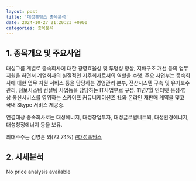 ```yaml
---
layout: post
title: '대성홀딩스 종목분석'
date: 2024-10-27 21:20:23 +0900
categories: 종목분석
---
```


## 1. 종목개요 및 주요사업

대성그룹 계열로 종속회사에 대한 경영효율성 및 투명성 향상, 지배구조 개선 등의 업무지원을 하면서 계열회사의 실질적인 지주회사로서의 역할을 수행. 주요 사업부는 종속회사에 대한 업무 지원 서비스 등을 담당하는 경영관리 본부, 전산시스템 구축 및 유지보수 관리, 정보시스템 컨설팅 사업등을 담당하는 IT사업부로 구성. 11년7월 인터넷 음성·영상 통신서비스를 영위하는 스카이프 커뮤니케이션즈 社와 온라인 재판매 계약을 맺고 국내 Skype 서비스 제공중.

연결대상 종속회사로는 대성에너지, 대성창업투자, 대성글로벌네트웍, 대성환경에너지, 대성청정에너지 등을 보유. 

최대주주는 김영훈 외(72.74%)
[#대성홀딩스](#)

## 2. 시세분석

No price analysis available
